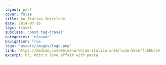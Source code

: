 ```yaml
---
layout: post
cover: false
title: An Italian Interlude
date: 2014-07-16
tags: travel
subclass: 'post tag-travel'
categories: 'eleanor'
navigation: True
logo: 'assets/images/logo.png'
link: https://medium.com/@eleanorkh/an-italian-interlude-585effc60bdc#.dej33jl3k
excerpt: Or, Odin's love affair with pasta
---
```


